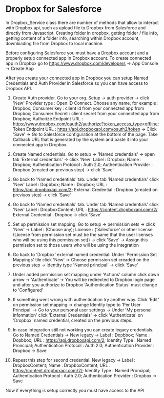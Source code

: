 # Dropbox for Salesforce

In Dropbox_Service class there are number of methods that allow to interact with Dropbox api, such as upload file to Dropbox from Salesforce and directly from Javascript. Creating folder in dropbox, getting folder / file info, getting content of a folder info, searching within Dropbox account, downloading file from Dropbox to local machine.

Before configuring Salesforce you must have a Dropbox account and a properly setup connected app in Dropbox account. To create connected app in Dropbox go to https://www.dropbox.com/developers -> App Console -> Create App

After you create your connected app in Dropbox you can setup Named Credentials and Auth Provider in Salesforce so you can have access to Dropbox API.

1. Create Auth provider. Go to your org. Setup -> auth provider -> click 'New'
Provider type : Open ID Connect. Choose any name, for example : Dropbox;
Consumer key : client id from your connected app from Dropbox;
Consumer Secret : client secret from your connected app from Dropbox;
Authorize Endpoint URL : https://www.dropbox.com/oauth2/authorize?token_access_type=offline;
Token Endpoint URL : https://api.dropboxapi.com/oauth2/token -> 
Click 'Save' -> Go to Salesforce configuration at the bottom of the page. Take Callback URL that is
generated by the system and paste it into your connected app in Dropbox.

2. Create Named credentials. Go to setup -> 'Named credentials' -> open tab 'External credentials'
-> click 'New' Label : Dropbox; Name : Dropbox; Authentication Protocol : Auth 2.0;
Authentication Provider : Dropbox (created on previous step) -> click 'Save'

3. Go back to 'Named credentials' tab. Under tab 'Named credentials' click 'New'
Label : Dopbbox; Name : Dropbox; URL : https://api.dropboxapi.com/2;
External Credential : Dropbox (created on previuos step) -> click 'Save'

4. Go back to 'Named credentials' tab. Under tab 'Named credentials' click 'New'
Label : DropboxContent; URL : https://content.dropboxapi.com/2/
External Credential : Dropbox -> click 'Save'

5. Set up permission set mapping. Go to setup -> permission sets -> click 'New' -> Label : (Choose any); License : ('Salesforce' or other license
(License from permission set must be the same that the user licenses who will be using this permission set)) -> click 'Save'
-> Assign this permission set to those users who will be using the integration

6. Go back to 'Dropbox' external named credential. Under 'Permission Set Mappings' tile click 'New' -> Choose permission set creaded on the previous step
-> Identity type 'Named principal' -> click 'Save'

7. Under added permission set mapping under 'Actions' column click down arrow -> 'Authenticate' -> You will be
redirected to Dropbox login page and after you authorize to Dropbox 'Authentication Status' must change to 'Configured'

8. If something went wrong with authentication try another way. Click 'Edit' on permission set mapping -> change Identity type to 'Per User Principal' ->
Go to your personal user settings -> Under 'My personal information' click 'External Credentials' -> click 'Authenticate' on 'Dropbox' named 
credential, created on the previous steps.

9. In case integration still not working you can create legacy credentials. Go to Named Credentials -> New legacy -> Label : Dopbbox; Name : Dopbbox; URL : https://api.dropboxapi.com/2; Identity Type : Named Proncipal; Authentication Protocol : Auth 2.0; Authentication Provider : Dropbox -> Save

10. Repeat this step for second credential. New legacy -> Label : DropboxContent; Name : DropboxContent; URL : https://content.dropboxapi.com/2/; Identity Type : Named Proncipal; Authentication Protocol : Auth 2.0; Authentication Provider : Dropbox -> Save

Now if everything is setup correctly you must have access to the API
